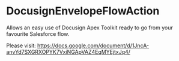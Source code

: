 # DocusignEnvelopeFlowAction
Allows an easy use of Docusign Apex Toolkit ready to go from your favourite Salesforce flow.

Please visit: https://docs.google.com/document/d/1JncA-anvYd7SXGRXOPYK7VxiNGApVAZ4EqMYEjtxJq4/
